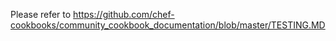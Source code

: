 Please refer to
<https://github.com/chef-cookbooks/community_cookbook_documentation/blob/master/TESTING.MD>
